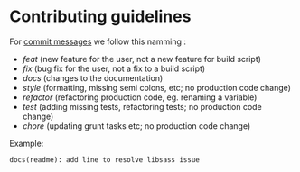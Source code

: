 # Contributing guidelines

For [commit messages](http://karma-runner.github.io/0.13/dev/git-commit-msg.html) we follow this namming :

- _feat_ (new feature for the user, not a new feature for build script)
- _fix_ (bug fix for the user, not a fix to a build script)
- _docs_ (changes to the documentation)
- _style_ (formatting, missing semi colons, etc; no production code change)
- _refactor_ (refactoring production code, eg. renaming a variable)
- _test_ (adding missing tests, refactoring tests; no production code change)
- _chore_ (updating grunt tasks etc; no production code change)

Example:

    docs(readme): add line to resolve libsass issue
